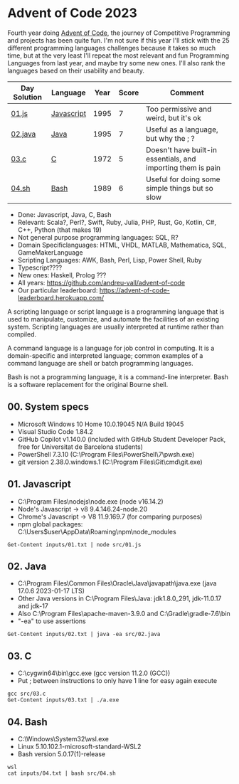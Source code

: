 # Advent of Code 2023

Fourth year doing [Advent of Code](https://adventofcode.com/2023), the journey of Competitive Programming and projects has been quite fun. I'm not sure if this year I'll stick with the 25 different programming languages challenges because it takes so much time, but at the very least I'll repeat the most relevant and fun Programming Languages from last year, and maybe try some new ones. I'll also rank the languages based on their usability and beauty.

Day Solution            | Language                         | Year | Score | Comment
------------------------|----------------------------------|------|-------|----------------------------------------------------
[01.js](src/01.js)      | [Javascript](#01-javascript)     | 1995 |   7   | Too permissive and weird, but it's ok
[02.java](src/02.java)  | [Java](#02-java)                 | 1995 |   7   | Useful as a language, but why the ; ?
[03.c](src/03.c)        | [C](#03-c)                       | 1972 |   5   | Doesn't have built-in essentials, and importing them is pain
[04.sh](src/04.sh)      | [Bash](#04-bash)                 | 1989 |   6   | Useful for doing some simple things but so slow

- Done: Javascript, Java, C, Bash
- Relevant: Scala?, Perl?, Swift, Ruby, Julia, PHP, Rust, Go, Kotlin, C#, C++, Python (that makes 19)
- Not general purpose programming languages: SQL, R?
- Domain Specificlanguages: HTML, VHDL, MATLAB, Mathematica, SQL, GameMakerLanguage
- Scripting Languages: AWK, Bash, Perl, Lisp, Power Shell, Ruby
- Typescript????
- New ones: Haskell, Prolog ???
- All years: https://github.com/andreu-vall/advent-of-code
- Our particular leaderboard: https://advent-of-code-leaderboard.herokuapp.com/


A scripting language or script language is a programming language that is used to manipulate, customize, and automate the facilities of an existing system. Scripting languages are usually interpreted at runtime rather than compiled.

A command language is a language for job control in computing. It is a domain-specific and interpreted language; common examples of a command language are shell or batch programming languages.

Bash is not a programming language, it is a command-line interpreter. Bash is a software replacement for the original Bourne shell.


## 00. System specs
- Microsoft Windows 10 Home 10.0.19045 N/A Build 19045
- Visual Studio Code 1.84.2
- GitHub Copilot v1.140.0 (included with GitHub Student Developer Pack, free for Universitat de Barcelona students)
- PowerShell 7.3.10 (C:\Program Files\PowerShell\7\pwsh.exe)
- git version 2.38.0.windows.1 (C:\Program Files\Git\cmd\git.exe)

## 01. Javascript
- C:\Program Files\nodejs\node.exe (node v16.14.2)
- Node's Javascript -> v8 9.4.146.24-node.20
- Chrome's Javascript -> V8 11.9.169.7 (for comparing purposes)
- npm global packages: C:\Users\$user\AppData\Roaming\npm\node_modules
```
Get-Content inputs/01.txt | node src/01.js
```

## 02. Java
- C:\Program Files\Common Files\Oracle\Java\javapath\java.exe (java 17.0.6 2023-01-17 LTS)
- Other Java versions in C:\Program Files\Java: jdk1.8.0_291, jdk-11.0.17 and jdk-17
- Also C:\Program Files\apache-maven-3.9.0 and C:\Gradle\gradle-7.6\bin
- "-ea" to use assertions
```
Get-Content inputs/02.txt | java -ea src/02.java
```

## 03. C
- C:\cygwin64\bin\gcc.exe (gcc version 11.2.0 (GCC))
- Put ; between instructions to only have 1 line for easy again execute
```
gcc src/03.c
Get-Content inputs/03.txt | ./a.exe
```

## 04. Bash
- C:\Windows\System32\wsl.exe
- Linux 5.10.102.1-microsoft-standard-WSL2
- Bash version 5.0.17(1)-release
```
wsl
cat inputs/04.txt | bash src/04.sh
```
